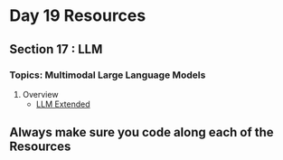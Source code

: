 # Day 19 Resources 

## Section 17 : LLM

### Topics: Multimodal Large Language Models
1. Overview
    * [LLM Extended](https://www.youtube.com/watch?v=Ot2c5MKN_-w&pp=ygUgTXVsdGltb2RhbCBMYXJnZSBMYW5ndWFnZSBNb2RlbHPSBwkJ6wkBhyohjO8%3D)


## Always make sure you code along each of the Resources 





